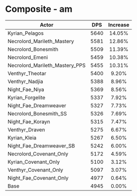 # Composite - am
| Actor | DPS | Increase |
|---|:---:|:---:|
|Kyrian_Pelagos|5640|14.05%|
|Necrolord_Marileth_Mastery|5581|12.86%|
|Necrolord_Bonesmith|5509|11.39%|
|Necrolord_Emeni|5459|10.38%|
|Necrolord_Marileth_Mastery_PPS|5455|10.31%|
|Venthyr_Theotar|5400|9.20%|
|Venthyr_Nadjia|5388|8.96%|
|Night_Fae_Niya|5369|8.56%|
|Kyrian_Forgelite|5337|7.92%|
|Night_Fae_Dreamweaver|5327|7.73%|
|Necrolord_Bonesmith_SS|5326|7.69%|
|Night_Fae_Korayn|5315|7.47%|
|Venthyr_Draven|5275|6.67%|
|Kyrian_Kleia|5267|6.50%|
|Night_Fae_Dreamweaver_SB|5242|6.00%|
|Necrolord_Covenant_Only|5172|4.59%|
|Kyrian_Covenant_Only|5100|3.12%|
|Venthyr_Covenant_Only|5097|3.07%|
|Night_Fae_Covenant_Only|4977|0.64%|
|Base|4945|0.00%|
